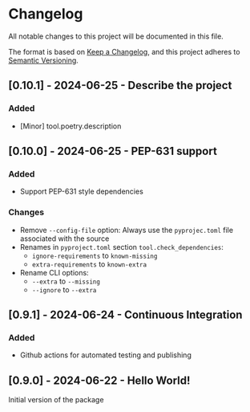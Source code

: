# Changelog
All notable changes to this project will be documented in this file.

The format is based on [Keep a Changelog](https://keepachangelog.com/en/1.0.0/),
and this project adheres to [Semantic Versioning](https://semver.org/spec/v2.0.0.html).
## [0.10.1] - 2024-06-25 - Describe the project
### Added
- [Minor] tool.poetry.description

## [0.10.0] - 2024-06-25 - PEP-631 support
### Added
- Support PEP-631 style dependencies

### Changes
- Remove `--config-file` option: Always use the `pyprojec.toml` file associated with the source
- Renames in `pyproject.toml` section `tool.check_dependencies`:
  - `ignore-requirements` to `known-missing`
  - `extra-requirements` to `known-extra`
- Rename CLI options:
  - `--extra` to `--missing`
  - `--ignore` to `--extra`


## [0.9.1] - 2024-06-24 - Continuous Integration
### Added
- Github actions for automated testing and publishing

## [0.9.0] - 2024-06-22 - Hello World!
Initial version of the package
